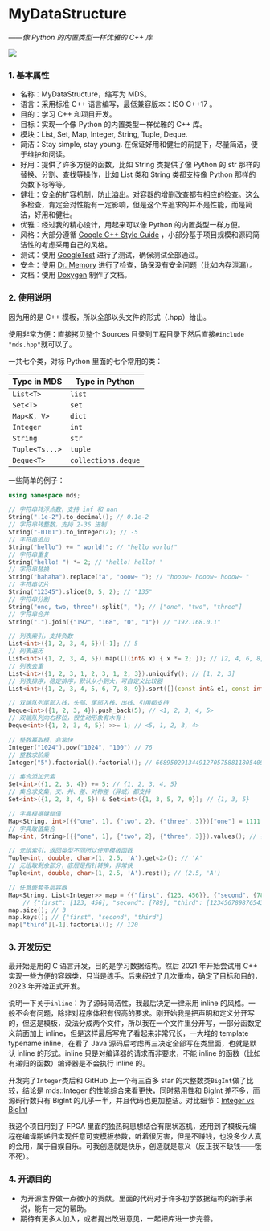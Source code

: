 # MyDataStructure

_——像 Python 的内置类型一样优雅的 C++ 库_

![](https://img.shields.io/badge/version-1.0-blue.svg)

### 1. 基本属性

- 名称：MyDataStructure，缩写为 MDS。
- 语言：采用标准 C++ 语言编写，最低兼容版本：ISO C++17 。
- 目的：学习 C++ 和项目开发。
- 目标：实现一个像 Python 的内置类型一样优雅的 C++ 库。
- 模块：List, Set, Map, Integer, String, Tuple, Deque.
- 简洁：Stay simple, stay young. 在保证好用和健壮的前提下，尽量简洁，便于维护和阅读。
- 好用：提供了许多方便的函数，比如 String 类提供了像 Python 的 str 那样的替换、分割、查找等操作，比如 List 类和 String 类都支持像 Python 那样的负数下标等等。
- 健壮：安全的扩容机制，防止溢出。对容器的增删改查都有相应的检查。这么多检查，肯定会对性能有一定影响，但是这个库追求的并不是性能，而是简洁，好用和健壮。
- 优雅：经过我的精心设计，用起来可以像 Python 的内置类型一样方便。
- 风格：大部分遵循 [Google C++ Style Guide](https://google.github.io/styleguide/cppguide.html) ，小部分基于项目规模和源码简洁性的考虑采用自己的风格。
- 测试：使用 [GoogleTest](https://github.com/google/googletest) 进行了测试，确保测试全部通过。
- 安全：使用 [Dr. Memory](https://drmemory.org/) 进行了检查，确保没有安全问题（比如内存泄漏）。
- 文档：使用 [Doxygen](https://www.doxygen.nl/) 制作了文档。

### 2. 使用说明

因为用的是 C++ 模板，所以全部以头文件的形式（.hpp）给出。

使用非常方便：直接拷贝整个 Sources 目录到工程目录下然后直接`#include "mds.hpp"`就可以了。

一共七个类，对标 Python 里面的七个常用的类：

| Type in MDS    | Type in Python      |
| -------------- | ------------------- |
| `List<T>`      | `list`              |
| `Set<T>`       | `set`               |
| `Map<K, V>`    | `dict`              |
| `Integer`      | `int`               |
| `String`       | `str`               |
| `Tuple<Ts...>` | `tuple`             |
| `Deque<T>`     | `collections.deque` |

一些简单的例子：

```cpp
using namespace mds;

// 字符串转浮点数，支持 inf 和 nan
String(".1e-2").to_decimal(); // 0.1e-2
// 字符串转整数，支持 2-36 进制
String("-0101").to_integer(2); // -5
// 字符串追加
String("hello") += " world!"; // "hello world!"
// 字符串重复
String("hello! ") *= 2; // "hello! hello! "
// 字符串替换
String("hahaha").replace("a", "ooow~ "); // "hooow~ hooow~ hooow~ "
// 字符串切片
String("12345").slice(0, 5, 2); // "135"
// 字符串分割
String("one, two, three").split(", "); // ["one", "two", "three"]
// 字符串合并
String(".").join({"192", "168", "0", "1"}) // "192.168.0.1"

// 列表索引，支持负数
List<int>({1, 2, 3, 4, 5})[-1]; // 5
// 列表遍历
List<int>({1, 2, 3, 4, 5}).map([](int& x) { x *= 2; }); // [2, 4, 6, 8, 10]
// 列表去重
List<int>({1, 2, 3, 1, 2, 3, 1, 2, 3}).uniquify(); // [1, 2, 3]
// 列表排序，稳定排序，默认从小到大，可自定义比较器
List<int>({1, 2, 3, 4, 5, 6, 7, 8, 9}).sort([](const int& e1, const int& e2) { return e1 > e2; }); // [9, 8, 7, 6, 5, 4, 3, 2, 1]

// 双端队列尾部入栈，头部、尾部入栈、出栈、引用都支持
Deque<int>({1, 2, 3, 4}).push_back(5); // <1, 2, 3, 4, 5>
// 双端队列向右移位，很生动形象有木有！
Deque<int>({1, 2, 3, 4, 5}) >>= 1; // <5, 1, 2, 3, 4>

// 整数幂取模，非常快
Integer("1024").pow("1024", "100") // 76
// 整数求阶乘
Integer("5").factorial().factorial(); // 668950291344912705758811805409037258675274633313802981029567135230163355...

// 集合添加元素
Set<int>({1, 2, 3, 4}) += 5; // {1, 2, 3, 4, 5}
// 集合求交集，交、并、差、对称差（异或）都支持
Set<int>({1, 2, 3, 4, 5}) & Set<int>({1, 3, 5, 7, 9}); // {1, 3, 5}

// 字典根据键赋值
Map<String, int>({{"one", 1}, {"two", 2}, {"three", 3}})["one"] = 1111; // {"one": 1111, "two": 2, "three": 3}
// 字典取值集合
Map<int, String>({{"one", 1}, {"two", 2}, {"three", 3}}).values(); // {1, 2, 3}

// 元组索引，返回类型不同所以使用模板函数
Tuple<int, double, char>(1, 2.5, 'A').get<2>(); // 'A'
// 元组取剩余部分，底层是指针转换，非常快
Tuple<int, double, char>(1, 2.5, 'A').rest(); // (2.5, 'A')

// 任意嵌套多层容器
Map<String, List<Integer>> map = {{"first", {123, 456}}, {"second", {789}}, {"second", {0}}, {"third", {"12345678987654321", 5}}};
    // {"first": [123, 456], "second": [789], "third": [12345678987654321, 5]}
map.size(); // 3
map.keys(); // {"first", "second", "third"}
map["third"][-1].factorial(); // 120
```

### 3. 开发历史

最开始是用的 C 语言开发，目的是学习数据结构。然后 2021 年开始尝试用 C++ 实现一些方便的容器类，只当是练手。后来经过了几次重构，确定了目标和目的，2023 年开始正式开发。

说明一下关于`inline`：为了源码简洁性，我最后决定一律采用 inline 的风格。一般不会有问题，除非对程序体积有很高的要求。刚开始我是把声明和定义分开写的，但这是模板，没法分成两个文件，所以我在一个文件里分开写，一部分函数定义前面加上 inline，但是这样最后写完了看起来非常冗长，一大堆的 template typename inline，在看了 Java 源码后考虑再三决定全部写在类里面，也就是默认 inline 的形式。inline 只是对编译器的请求而非要求，不能 inline 的函数（比如有递归的函数）编译器是不会执行 inline 的。

开发完了`Integer`类后和 GitHub 上一个有三百多 star 的大整数类`BigInt`做了比较，结论是 mds::Integer 的性能综合来看更快，同时易用性和 BigInt 差不多，而源码行数只有 BigInt 的几乎一半，并且代码也更加整洁。对比细节：[Integer vs BigInt](./Documents/Integer_vs_BigInt/Integer_vs_BigInt.md)

我这个项目用到了 FPGA 里面的独热码思想结合有限状态机，还用到了模板元编程在编译期递归实现任意可变模板参数，听着很厉害，但是不赚钱，也没多少人真的会用，属于自娱自乐。可我创造就是快乐，创造就是意义（反正我不缺钱——饿不死）。

### 4. 开源目的

- 为开源世界做一点微小的贡献。里面的代码对于许多初学数据结构的新手来说，能有一定的帮助。
- 期待有更多人加入，或者提出改进意见，一起把库进一步完善。
